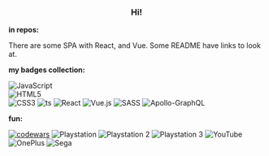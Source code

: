 <h3 align="center">Hi!</h3>

**in repos:**
 
There are some SPA with React, and Vue. Some README have links to look at.

**my badges collection:**

![JavaScript](https://img.shields.io/badge/javascript-%23323330.svg?style=for-the-badge&logo=javascript&logoColor=%23F7DF1E)   
![HTML5](https://img.shields.io/badge/html5-%23E34F26.svg?style=for-the-badge&logo=html5&logoColor=white)  
![CSS3](https://img.shields.io/badge/css3-%231572B6.svg?style=for-the-badge&logo=css3&logoColor=white) 
![ts](https://badgen.net/badge/-/TypeScript/blue?icon=typescript&label) 
![React](https://img.shields.io/badge/react-%2320232a.svg?style=for-the-badge&logo=react&logoColor=%2361DAFB) 
![Vue.js](https://img.shields.io/badge/vuejs-%2335495e.svg?style=for-the-badge&logo=vuedotjs&logoColor=%234FC08D) 
![SASS](https://img.shields.io/badge/SASS-hotpink.svg?style=for-the-badge&logo=SASS&logoColor=white) 
![Apollo-GraphQL](https://img.shields.io/badge/-ApolloGraphQL-311C87?style=for-the-badge&logo=apollo-graphql) 

**fun:**

[![codewars](https://www.codewars.com/users/eugene-gold/badges/large)](https://www.codewars.com/users/eugene-gold/) 	![Playstation](https://img.shields.io/badge/Playstation-003791?style=for-the-badge&logo=playstation&logoColor=white) ![Playstation 2](https://img.shields.io/badge/Playstation%202-003791?style=for-the-badge&logo=playstation-2&logoColor=white) ![Playstation 3](https://img.shields.io/badge/Playstation%203-003791?style=for-the-badge&logo=playstation-3&logoColor=white) ![YouTube](https://img.shields.io/badge/YouTube-%23FF0000.svg?style=for-the-badge&logo=YouTube&logoColor=white) ![OnePlus](https://img.shields.io/badge/OnePlus-%23F5010C.svg?style=for-the-badge&logo=oneplus&logoColor=white) ![Sega](https://a11ybadges.com/badge?logo=sega)


